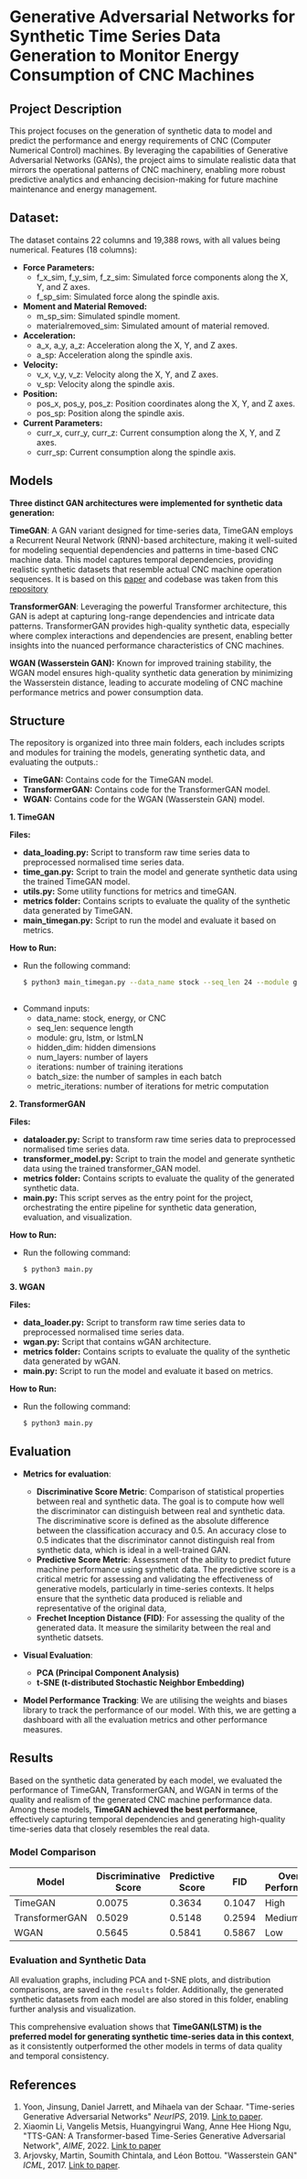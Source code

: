 # Generative Adversarial Networks for Synthetic Time Series Data Generation to Monitor Energy Consumption of CNC Machines

## Project Description
This project focuses on the generation of synthetic data to model and predict the performance and energy requirements of CNC (Computer Numerical Control) machines. By leveraging the capabilities of Generative Adversarial Networks (GANs), the project aims to simulate realistic data that mirrors the operational patterns of CNC machinery, enabling more robust predictive analytics and enhancing decision-making for future machine maintenance and energy management.

## Dataset:
The dataset contains 22 columns and 19,388 rows, with all values being numerical.
Features (18 columns):

- **Force Parameters:**
  - f_x_sim, f_y_sim, f_z_sim: Simulated force components along the X, Y, and Z axes.  
  - f_sp_sim: Simulated force along the spindle axis.  
- **Moment and Material Removed:**  
  - m_sp_sim: Simulated spindle moment.  
  - materialremoved_sim: Simulated amount of material removed.  
- **Acceleration:**  
  - a_x, a_y, a_z: Acceleration along the X, Y, and Z axes.  
  - a_sp: Acceleration along the spindle axis.  
- **Velocity:**  
  - v_x, v_y, v_z: Velocity along the X, Y, and Z axes.  
  - v_sp: Velocity along the spindle axis.  
- **Position:**  
  - pos_x, pos_y, pos_z: Position coordinates along the X, Y, and Z axes.  
  - pos_sp: Position along the spindle axis.  
- **Current Parameters:**  
  - curr_x, curr_y, curr_z: Current consumption along the X, Y, and Z axes.  
  - curr_sp: Current consumption along the spindle axis.

## Models
**Three distinct GAN architectures were implemented for synthetic data generation:**

**TimeGAN**: A GAN variant designed for time-series data, TimeGAN employs a Recurrent Neural Network (RNN)-based architecture, making it well-suited for modeling sequential dependencies and patterns in time-based CNC machine data. This model captures temporal dependencies, providing realistic synthetic datasets that resemble actual CNC machine operation sequences. It is based on this [paper](https://papers.nips.cc/paper_files/paper/2019/hash/c9efe5f26cd17ba6216bbe2a7d26d490-Abstract.html) and codebase was taken from this [repository](https://github.com/jsyoon0823/TimeGAN/tree/master)

**TransformerGAN**: Leveraging the powerful Transformer architecture, this GAN is adept at capturing long-range dependencies and intricate data patterns. TransformerGAN provides high-quality synthetic data, especially where complex interactions and dependencies are present, enabling better insights into the nuanced performance characteristics of CNC machines.

**WGAN (Wasserstein GAN):** Known for improved training stability, the WGAN model ensures high-quality synthetic data generation by minimizing the Wasserstein distance, leading to accurate modeling of CNC machine performance metrics and power consumption data.

## Structure
The repository is organized into three main folders, each includes scripts and modules for training the models, generating synthetic data, and evaluating the outputs.:

  - **TimeGAN:** Contains code for the TimeGAN model.
  - **TransformerGAN:** Contains code for the TransformerGAN model.
  - **WGAN:** Contains code for the WGAN (Wasserstein GAN) model.
    

**1. TimeGAN**  

**Files:**
  - **data_loading.py:** Script to transform raw time series data to preprocessed normalised time series data.
  - **time_gan.py:** Script to train the model and generate synthetic data using the trained TimeGAN model.
  - **utils.py:** Some utility functions for metrics and timeGAN.
  - **metrics folder:** Contains scripts to evaluate the quality of the synthetic data generated by TimeGAN.
  - **main_timegan.py:** Script to run the model and evaluate it based on metrics.

**How to Run:**
  - Run the following command:
    ```bash
    $ python3 main_timegan.py --data_name stock --seq_len 24 --module gru --hidden_dim 24 --num_layer 3 --iteration 50000 --batch_size 128 --metric_iteration 10 
  
  - Command inputs:
    - data_name: stock, energy, or CNC
    - seq_len: sequence length
    - module: gru, lstm, or lstmLN
    - hidden_dim: hidden dimensions
    - num_layers: number of layers
    - iterations: number of training iterations
    - batch_size: the number of samples in each batch
    - metric_iterations: number of iterations for metric computation

**2. TransformerGAN**  

**Files:**
  - **dataloader.py:** Script to transform raw time series data to preprocessed normalised time series data.
  - **transformer_model.py:** Script to train the model and generate synthetic data using the trained transformer_GAN model.
  - **metrics folder:** Contains scripts to evaluate the quality of the generated synthetic data.
  - **main.py:** This script serves as the entry point for the project, orchestrating the entire pipeline for synthetic data generation, evaluation, and visualization.

**How to Run:**
  - Run the following command:
    ```bash
    $ python3 main.py 

**3. WGAN**  

**Files:**
  - **data_loader.py:** Script to transform raw time series data to preprocessed normalised time series data.
  - **wgan.py:** Script that contains wGAN architecture.
  - **metrics folder:** Contains scripts to evaluate the quality of the synthetic data generated by wGAN.
  - **main.py:** Script to run the model and evaluate it based on metrics.

**How to Run:**
  - Run the following command:
    ```bash
    $ python3 main.py      


## Evaluation
- **Metrics for evaluation**:
  - **Discriminative Score Metric**: Comparison of statistical properties between real and synthetic data. The goal is to compute  how well the discriminator can distinguish between real and synthetic data. The discriminative score is defined as the absolute difference between the classification accuracy and 0.5. An accuracy close to 0.5 indicates that the discriminator cannot distinguish real from synthetic data, which is ideal in a well-trained GAN.
  - **Predictive Score Metric**: Assessment of the ability to predict future machine performance using synthetic data. The predictive score is a critical metric for assessing and validating the effectiveness of generative models, particularly in time-series contexts. It helps ensure that the synthetic data produced is reliable and representative of the original data,
  - **Frechet Inception Distance (FID)**: For assessing the quality of the generated data. It measure the similarity between the real and synthetic datsets.

- **Visual Evaluation**:
  - **PCA (Principal Component Analysis)**
  - **t-SNE (t-distributed Stochastic Neighbor Embedding)**

- **Model Performance Tracking**: We are utilising the weights and biases library to track the performance of our model. With this, we are getting a dashboard with all the evaluation metrics and other performance measures.

## Results
Based on the synthetic data generated by each model, we evaluated the performance of TimeGAN, TransformerGAN, and WGAN in terms of the quality and realism of the generated CNC machine performance data. Among these models, **TimeGAN achieved the best performance**, effectively capturing temporal dependencies and generating high-quality time-series data that closely resembles the real data.

### Model Comparison

| Model           | Discriminative Score | Predictive Score      | FID                | Overall Performance |
|-----------------|----------------------|-----------------------|--------------------|---------------------|
| TimeGAN         |  0.0075              |  0.3634               | 0.1047             |        High         |
| TransformerGAN  |  0.5029              |  0.5148               | 0.2594             |        Medium       |
| WGAN            |  0.5645              |  0.5841               | 0.5867             |        Low          |

### Evaluation and Synthetic Data

All evaluation graphs, including PCA and t-SNE plots, and distribution comparisons, are saved in the `results` folder. Additionally, the generated synthetic datasets from each model are also stored in this folder, enabling further analysis and visualization.

This comprehensive evaluation shows that **TimeGAN(LSTM) is the preferred model for generating synthetic time-series data in this context**, as it consistently outperformed the other models in terms of data quality and temporal consistency.




## References
1. Yoon, Jinsung, Daniel Jarrett, and Mihaela van der Schaar. "Time-series Generative Adversarial Networks" *NeurIPS*, 2019. [Link to paper](https://arxiv.org/abs/1906.02878).
2. Xiaomin Li, Vangelis Metsis, Huangyingrui Wang, Anne Hee Hiong Ngu, "TTS-GAN: A Transformer-based Time-Series Generative Adversarial Network", *AIME*, 2022. [Link to paper](https://arxiv.org/abs/2202.02691)
3. Arjovsky, Martin, Soumith Chintala, and Léon Bottou. "Wasserstein GAN" *ICML*, 2017. [Link to paper](https://arxiv.org/abs/1701.07875).

